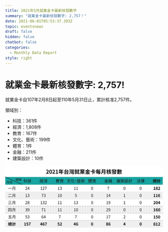```yaml
---
title: 2021年5月就業金卡最新核發數字
summary: "就業金卡最新核發數字: 2,757！"
date: 2021-06-01T05:53:37.393Z
topic: eventsnews
draft: false
hidden: false
chatbot: false
categories:
  - Monthly Data Report
style: right
---
```

# 就業金卡最新核發數字: 2,757!

就業金卡自107年2月8日起至110年5月31日止，累計核准2,757件。 

領域別：

* 科技：361件
* 經濟：1,808件
* 教育：167件
* 文化、藝術：199件
* 體育：1件
* 金融：211件
* 建築設計：10件

![2021年台灣就業金卡每月核發數-May](/cms-uploads/2021年台灣就業金卡每月核發數-5-中.jpg "2021年台灣就業金卡每月核發數-May")